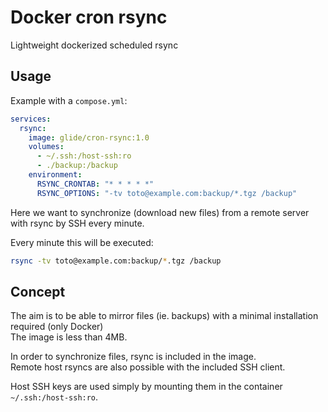 # Docker cron rsync

Lightweight dockerized scheduled rsync

## Usage

Example with a `compose.yml`:

```yml
services:
  rsync:
    image: glide/cron-rsync:1.0
    volumes:
      - ~/.ssh:/host-ssh:ro
      - ./backup:/backup
    environment:
      RSYNC_CRONTAB: "* * * * *"
      RSYNC_OPTIONS: "-tv toto@example.com:backup/*.tgz /backup"
```

Here we want to synchronize (download new files) from a remote server with rsync by SSH every minute.

Every minute this will be executed:

```bash
rsync -tv toto@example.com:backup/*.tgz /backup
```

## Concept

The aim is to be able to mirror files (ie. backups) with a minimal installation required (only Docker)  
The image is less than 4MB.

In order to synchronize files, rsync is included in the image.  
Remote host rsyncs are also possible with the included SSH client.

Host SSH keys are used simply by mounting them in the container `~/.ssh:/host-ssh:ro`.
